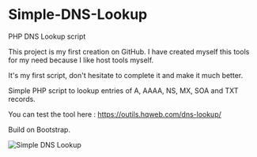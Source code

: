 # Simple-DNS-Lookup
PHP DNS Lookup script

This project is my first creation on GitHub. I have created myself this tools for my need because I like host tools myself.

It's my first script, don't hesitate to complete it and make it much better.

Simple PHP script to lookup entries of A, AAAA, NS, MX, SOA and TXT records.

You can test the tool here : https://outils.hqweb.com/dns-lookup/

Build on Bootstrap.

![Simple DNS Lookup](https://outils.hqweb.com/dns-lookup/assets/preview.png)
